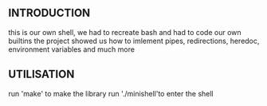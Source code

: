 INTRODUCTION
------------

this is our own shell, we had to recreate bash and had to code our own builtins
the project showed us how to imlement pipes, redirections, heredoc, environment variables and much more


UTILISATION
------------

run 'make' to make the library
run './minishell'to enter the shell
